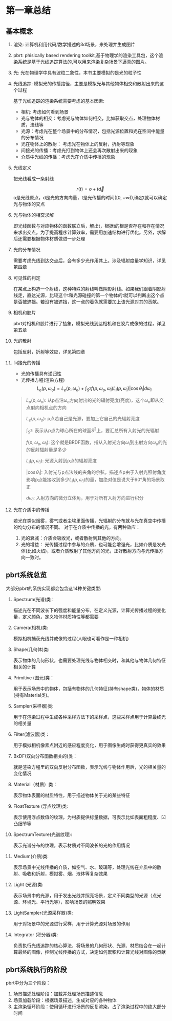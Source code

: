 # 第一章总结

## 基本概念

1. 渲染: 计算机利用代码/数学描述的3d场景，来处理并生成图片
2. pbrt: phisically based rendering toolkit,基于物理学的渲染工具包，这个渲染系统是基于光线追踪算法的,可以用来渲染复杂场景下逼真的图片。
3. 光: 光在物理学中具有波粒二象性，本书主要模拟的是光的粒子性
4. 光线追踪: 模拟光的传播路径，主要是模拟光与其他物体相交和散射出来的这个过程

    基于光线追踪的渲染系统需要考虑的基本因素:

    - 相机: 考虑如何看到场景
    - 光与物体的相交：考虑光与物体如何相交，比如获取交点，处理物体材质，法线等
    - 光源：考虑光在整个场景中的分布情况，包括光源位置和光在空间中能量的分布情况
    - 光在物体上的散射： 考虑光在物体上的反射，折射等现象
    - 间接光的传播：考虑光打到物体上还会再次散射出来的现象
    - 介质中光线的传播：考虑光在介质中传播的现象

5. 光线定义

    把光线看成一条射线

    $$r(t) = o + t\vec{d}$$
    o是光线原点，d是光的方向向量，t是光传播的时间($[0,+\infty)$),确定t就可以确定光与物体的交点
6. 光与物体的相交求解

    即光线函数与对应物体的函数联立后，解出t，根据t的根是否存在和存在情况来求出交点。为了提高程序计算效率，需要用加速结构进行优化。另外，求解后还需要根据物体材质做进一步处理
7. 光的分布情况

    需要考虑光线到达交点后，会有多少光作用其上。涉及辐射度量学知识，详见第四章

8. 可见性的判定

    在某点上构造一个射线，这种特殊的射线叫做阴影射线。如果我们跟着阴影射线走，直达光源，比较这个t和光源碰撞的第一个物体的t就可以判断出这个点是否被遮挡。若没有被遮挡，这一点的着色就需要加上该光源对其的贡献。

9. 相机和胶片

    pbrt对相机和胶片进行了抽象，模拟光线到达相机和在胶片成像的过程，详见第五章
10. 光的散射

    包括反射，折射等效应，详见第四章

11. 间接光的传播

    - 光的传播具有递归性
    - 光传播方程(渲染方程)
    $$
    L_o(p, \omega_o) = L_e(p, \omega_o) + \int_{S^2}f(p, \omega_o,\omega_i)L_i(p,\omega_i)|\cos \theta_i|d\omega_i
    $$
    > $L_o(p, \omega_o)$: 从p点沿$\omega_o$方向射出的光的辐射亮度(亮度)，这个$\omega_o$即从交点射向相机点的方向
    >
    > $L_e(p, \omega_o)$: p点若自己是光源，要加上它自己的光辐射亮度
    >
    > $\int_{S^2}$: 表示从p点为球心所在的球面$S^2$上，要汇总所有入射光的光辐射
    >
    > $f(p, \omega_o,\omega_i)$: 这个就是BRDF函数，指从入射光方向$\omega_i$到出射方向$\omega_o$的光的反射辐射量是多少
    >
    > $L_i(p,\omega_i)$: 光源入射到p点的辐射亮度
    >
    > $\vert \cos \theta_i\vert$: 入射光与p点法线的夹角的余弦，描述点p由于入射光照射角度影响p点能接收到多少$L_i(p,\omega_i)$的量，加绝对值是说大于90°角的场景取正
    >
    > $d\omega_i$: 入射方向的微分立体角，用于对所有入射方向进行积分
12. 光在介质中的传播

    若光在类似烟雾，雾气或者尘埃里面传播，光辐射的分布就与光在真空中传播的均匀分布的情况不同。
    对于在介质中传播的光，有两种效应：
    1. 光的衰减：介质会吸收光，或者散射到其他的方向。
    2. 光的增益： 光传播过程中参与的介质，也可能会增强光，比如介质是发光体(比如火焰)，或者介质散射了其他方向的光，正好散射方向与光传播方向一致时。

## pbrt系统总览

大部分pbrt的系统实现都会包含这14种关键类型:

1. Spectrum(光谱)类：

    描述光在不同波长下的强度和能量分布，在定义光源，计算光传播过程的变化量，定义颜色，定义物体材质特性等都需要

2. Camera(相机)类:

    模拟相机捕获光线并成像的过程(人眼也可看作是一种相机)

3. Shape(几何体)类:

    表示物体的几何形状，也需要处理光线与物体相交时，和其他与物体几何特征相关的计算

4. Primitive (图元)类：

    用于表示场景中的物体，包括有物体的几何特征(持有shape类)，物体的材质(持有Material类)。

5. Sampler(采样器)类:

    用于在渲染过程中生成各种采样方法下的采样点，这些采样点用于计算最终光的相关量

6. Filter(滤波器)类：

    用于模拟相机像素点附近的感应程度变化，用于图像生成时获得更真实的效果

7. BxDF(双向分布函数相关的)类：

    就是渲染方程里的双向反射分布函数，表示光线与物体作用后，光的相关量的变化情况

8. Material（材质）类：

    表示物体表面的材质特性，用于描述物体关于光的某些特征

9. FloatTexture (浮点纹理)类:

    表示使用浮点数值的纹理，为材质提供标量数据，可表示比如表面粗糙度、凹凸细节等

10. SpectrumTexture(光谱纹理):

    表示光谱分布的纹理，表示材质对不同波长的光的作用情况

11. Medium(介质)类:

    表示场景中光线传播的介质，如空气、水、玻璃等，处理光线在介质中的散射、吸收和折射，模拟雾、烟、液体等复杂效果

12. Light (光源)类:

    表示场景中的光源，用于发出光线并照亮场景，定义不同类型的光源（点光源、环境光、平行光等），影响场景的照明效果

13. LightSampler(光源采样器)类:

    用于对场景中的光源进行采样，用于计算光源对场景的作用

14. Integrator (积分器)类:

    负责执行光线追踪的核心算法，将场景的几何形状、光源、材质结合在一起计算最终的图像，控制光线传播的方式，决定如何累积和计算光线对图像的贡献

## pbrt系统执行的阶段

pbrt中分为三个阶段：

1. 场景描述处理阶段：加载并处理场景描述信息
2. 场景加载阶段：根据场景描述，生成对应的各种物体
3. 主渲染循环阶段：使用循环进行场景的反复渲染，占了渲染过程中的绝大部分时间
